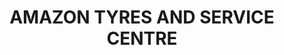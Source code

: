 ---
title: "AMAZON TYRES AND SERVICE CENTRE"
url: /nairobi/amazon-tyres-and-service-centre/
shop: Reifen
---